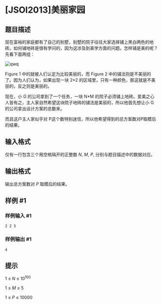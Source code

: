 # [JSOI2013]美丽家园

## 题目描述

现在富裕的家庭都有了自己的别墅，别墅的院子往往大家选择铺上黑白两色的地砖。如何铺地砖是很有学问的，因为这涉及到美学方面的问题。怎样铺是美的呢？先看下面两组：

![qwq](https://cdn.luogu.com.cn/upload/pic/54050.png)
 
Figure 1 中的就被人们认定为比较美丽的，而 Figure 2 中的铺法则是不美丽的了。因为人们认为，如果出现一块 2*2 的区域里，只有一种颜色，那这就是不美丽的，反之则是美丽的。

现在，小 G 的公司拿到了一个任务，一块 N*M 的院子必须铺上地砖。爱美之心人皆有之，主人家自然希望这块院子地砖的铺法是美丽的，所以他首先想让小 G 的公司拿出设计方案的总数来。

而且这户主人家似乎对 P这个数特别迷信，所以他希望得到的总方案数对P取模后的结果。

## 输入格式

仅有一行包含三个用空格隔开的正整数 $N,~M,~P$, 分别与题目描述中的数据对应。

## 输出格式

输出总方案数对 $P$ 取模后的结果。

## 样例 #1

### 样例输入 #1
```
2 2 5
```

### 样例输出 #1

```
4
```

## 提示

$1~\leq~N~\leq~10^{100}$

$1~\leq~M~\leq~5$

$1~\leq~P~\leq~10000$
